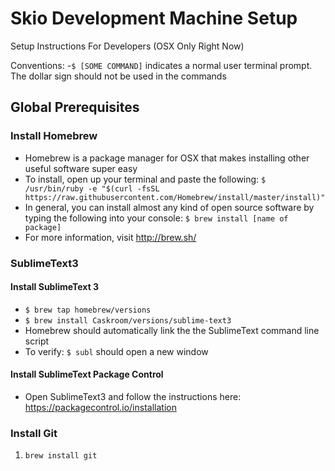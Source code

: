 # Skio Development Machine Setup

Setup Instructions For Developers (OSX Only Right Now)

Conventions:
-`$ [SOME COMMAND]` indicates a normal user terminal prompt. The dollar sign
  should not be used in the commands

## Global Prerequisites

### Install Homebrew
- Homebrew is a package manager for OSX that makes installing other useful software super easy
- To install, open up your terminal and paste the following:
  `$ /usr/bin/ruby -e "$(curl -fsSL https://raw.githubusercontent.com/Homebrew/install/master/install)"`
- In general, you can install almost any kind of open source software by typing the following into your console: 
  `$ brew install [name of package]`
- For more information, visit http://brew.sh/

### SublimeText3
#### Install SublimeText 3
- `$ brew tap homebrew/versions`
- `$ brew install Caskroom/versions/sublime-text3`
- Homebrew should automatically link the the SublimeText command line script
- To verify: `$ subl` should open a new window

#### Install SublimeText Package Control
- Open SublimeText3 and follow the instructions here: https://packagecontrol.io/installation




### Install Git
1. `brew install git`
